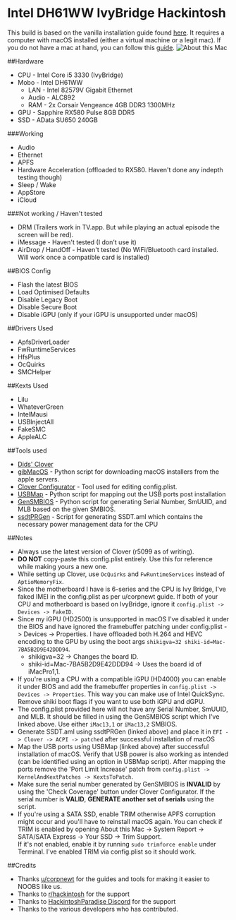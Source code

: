 # Intel DH61WW IvyBridge Hackintosh

This build is based on the vanilla installation guide found [here](https://hackintosh.gitbook.io/-r-hackintosh-vanilla-desktop-guide/). It requires a computer with macOS installed (either a virtual machine or a legit mac).
If you do not have a mac at hand, you can follow this [guide](https://internet-install.gitbook.io/macos-internet-install/).
![About this Mac](https://imgur.com/3m5JwZR.png)

##Hardware
* CPU - Intel Core i5 3330 (IvyBridge)
* Mobo - Intel DH61WW
	* LAN - Intel 82579V Gigabit Ethernet
	* Audio - ALC892
	* RAM - 2x Corsair Vengeance 4GB DDR3 1300MHz
* GPU - Sapphire RX580 Pulse 8GB DDR5
* SSD - AData SU650 240GB

###Working
* Audio
* Ethernet
* APFS
* Hardware Acceleration (offloaded to RX580. Haven't done any indepth testing though)
* Sleep / Wake
* AppStore
* iCloud

###Not working / Haven't tested
* DRM (Trailers work in TV.app. But while playing an actual episode the screen will be red).
* iMessage - Haven't tested (I don't use it) 
* AirDrop / HandOff - Haven't tested (No WiFi/Bluetooth card installed. Will work once a compatible card is installed)

##BIOS Config
* Flash the latest BIOS
* Load Optimised Defaults
* Disable Legacy Boot
* Disable Secure Boot
* Disable iGPU (only if your iGPU is unsupported under macOS)

##Drivers Used
* ApfsDriverLoader
* FwRuntimeServices
* HfsPlus
* OcQuirks
* SMCHelper

##Kexts Used
* Lilu
* WhateverGreen
* IntelMausi
* USBInjectAll
* FakeSMC
* AppleALC

##Tools used
* [Dids' Clover](https://github.com/Dids/clover-builder/releases)
* [gibMacOS](https://github.com/corpnewt/gibMacOS) - Python script for downloading macOS installers from the apple servers.
* [Clover Configurator](https://mackie100projects.altervista.org/download-clover-configurator/) - Tool used for editing config.plist.
* [USBMap](https://github.com/corpnewt/USBMap) - Python script for mapping out the USB ports post installation
* [GenSMBIOS](https://github.com/corpnewt/GenSMBIOS) - Python script for generating Serial Number, SmUUID, and MLB based on the given SMBIOS.
* [ssdtPRGen](https://github.com/Piker-Alpha/ssdtPRGen.sh) - Script for generating SSDT.aml which contains the necessary power management data for the CPU 

##Notes
* Always use the latest version of Clover (r5099 as of writing).
* **DO NOT** copy-paste this config.plist entirely. Use this for reference while making yours a new one.
* While setting up Clover, use `OcQuirks` and `FwRuntimeServices` instead of `AptioMemoryFix`.
* Since the motherboard I have is 6-series and the CPU is Ivy Bridge, I've faked IMEI in the config.plist as per u/corpnewt guide. If both of your CPU and motherboard is based on IvyBridge, ignore it `config.plist -> Devices -> FakeID`.
* Since my iGPU (HD2500) is unsupported in macOS I've disabled it under the BIOS and have ignored the framebuffer patching under config.plist -> Devices -> Properties. I have offloaded both H.264 and HEVC encoding to the GPU by using the boot args `shikigva=32 shiki-id=Mac-7BA5B2D9E42DDD94`.
	* shikigva=32 -> Changes the board ID.
	* shiki-id=Mac-7BA5B2D9E42DDD94 -> Uses the board id of iMacPro1,1.  
* If you're using a CPU with a compatible iGPU (HD4000) you can enable it under BIOS and add the framebuffer properties in `config.plist -> Devices -> Properties`. This way you can make use of Intel QuickSync. Remove shiki boot flags if you want to use both iGPU and dGPU.
* The config.plist provided here will not have any Serial Number, SmUUID, and MLB. It should be filled in using the GenSMBIOS script which I've linked above. Use either `iMac13,1` or `iMac13,2` SMBIOS.
* Generate SSDT.aml using ssdtPRGen (linked above) and place it in `EFI -> Clover -> ACPI -> patched` after successful installation of macOS
* Map the USB ports using USBMap (linked above) after successful installation of macOS. Verify that USB power is also working as intended (can be identified using an option in USBMap script). After mapping the ports remove the 'Port Limit Increase' patch from `config.plist -> KernelAndKextPatches -> KextsToPatch`.
* Make sure the serial number generated by GenSMBIOS is **INVALID** by using the 'Check Coverage' button under Clover Configurator. If the serial number is **VALID**, **GENERATE another set of serials** using the script.
* If you're using a SATA SSD, enable TRIM otherwise APFS corruption might occur and you'll have to reinstall macOS again. You can check if TRIM is enabled by opening About this Mac -> System Report -> SATA/SATA Express -> Your SSD -> Trim Support.  
If it's not enabled, enable it by running `sudo trimforce enable` under Terminal. I've enabled TRIM via config.plist so it should work.

##Credits
* Thanks [u/corpnewt](https://github.com/corpnewt) for the guides and tools for making it easier to NOOBS like us.
* Thanks to [r/hackintosh](https://www.reddit.com/r/hackintosh/) for the support
* Thanks to [HackintoshParadise Discord](https://discord.gg/u8V7N5C) for the support
* Thanks to the various developers who has contributed.
